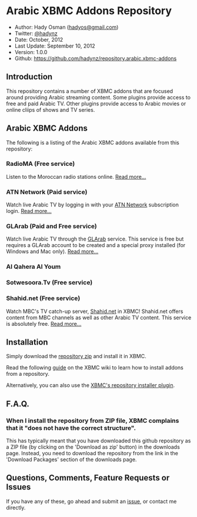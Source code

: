 Arabic XBMC Addons Repository
======================
* Author: Hady Osman (hadyos@gmail.com)
* Twitter: [@hadynz](https://twitter.com/hadynz)
* Date: October, 2012
* Last Update: September 10, 2012
* Version: 1.0.0
* Github: https://github.com/hadynz/repository.arabic.xbmc-addons

## Introduction
This repository contains a number of XBMC addons that are focused around providing Arabic streaming content.
Some plugins provide access to free and paid Arabic TV. Other plugins provide access to Arabic movies
or online cliips of shows and TV series.

## Arabic XBMC Addons
The following is a listing of the Arabic XBMC addons available from this repository:

### RadioMA (Free service)
Listen to the Moroccan radio stations online.
[Read more...](https://github.com/apolikamixitos/xbmc.plugin.audio.radioma)

### ATN Network (Paid service)
Watch live Arabic TV by logging in with your [ATN Network](http://www.atnnetwork.com) subscription login.
[Read more...](https://github.com/hadynz/repository.arabic.xbmc-addons/tree/master/plugin.video.atnnetwork)

### GLArab (Paid and Free service)
Watch live Arabic TV through the [GLArab](http://www.glarab.com) service. This service is free but requires a GLArab account to be
created and a special proxy installed (for Windows and Mac only). 
[Read more...](https://github.com/hadynz/repository.arabic.xbmc-addons/tree/master/plugin.video.glarab)

### Al Qahera Al Youm


### Sotwesoora.Tv (Free service)

### Shahid.net (Free service)
Watch MBC's TV catch-up server, [Shahid.net](http://shahid.mbc.net) in XBMC! Shahid.net offers content from MBC channels as well as other Arabic TV content. This service is absolutely free.
[Read more...](https://github.com/hadynz/repository.arabic.xbmc-addons/tree/master/plugin.video.shahid.net)

## Installation
Simply download the [repository zip](https://github.com/downloads/hadynz/repository.arabic.xbmc-addons/repository.arabic.xbmc-addons-1.0.0.zip) 
and install it in XBMC.

Read the following [guide](http://wiki.xbmc.org/index.php?title=Add-ons#How_to_install_from_zip) 
on the XBMC wiki to learn how to install addons from a repository.

Alternatively, you can also use the 
[XBMC's repository installer plugin](http://passion-xbmc.org/addons/?Page=View&ID=plugin.program.repo.installer).

## F.A.Q.
### When I install the repository from ZIP file, XBMC complains that it "does not have the correct structure".
This has typically meant that you have downloaded this github repository as a ZIP file (by clicking on the
'Download as zip' button) in the downloads page. Instead, you need to download the repository from the link
in the 'Download Packages' section of the downloads page.

## Questions, Comments, Feature Requests or Issues
If you have any of these, go ahead and submit an 
[issue](https://github.com/hadynz/repository.arabic.xbmc-addons/issues), or contact me directly.